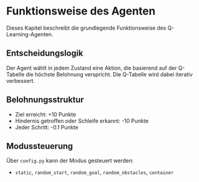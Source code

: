 # Funktionsweise des Agenten

Dieses Kapitel beschreibt die grundlegende Funktionsweise des Q-Learning-Agenten.

## Entscheidungslogik

Der Agent wählt in jedem Zustand eine Aktion, die basierend auf der Q-Tabelle die höchste Belohnung verspricht. Die Q-Tabelle wird dabei iterativ verbessert.

## Belohnungsstruktur

- Ziel erreicht: +10 Punkte
- Hindernis getroffen oder Schleife erkannt: -10 Punkte
- Jeder Schritt: -0.1 Punkte

## Modussteuerung

Über `config.py` kann der Modus gesteuert werden:
- `static`, `random_start`, `random_goal`, `random_obstacles`, `container`
